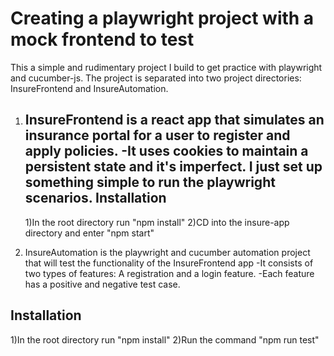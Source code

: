 # Creating a playwright project with a mock frontend to test
This a simple and rudimentary project I build to get practice with playwright and cucumber-js. The project is
separated into two project directories: InsureFrontend and InsureAutomation.

1) InsureFrontend is a react app that simulates an insurance portal for a user to register and apply policies. 
   -It uses cookies to maintain a persistent state and it's imperfect. I just set up something simple to run the playwright scenarios.
   Installation
   ------------
   1)In the root directory run "npm install"
   2)CD into the insure-app directory and enter "npm start"

2) InsureAutomation is the playwright and cucumber automation project that will test the functionality of the InsureFrontend app
  -It consists of two types of features: A registration and a login feature. 
  -Each feature has a positive and negative test case. 

  Installation
  ------------
  1)In the root directory run "npm install"
  2)Run the command "npm run test"
